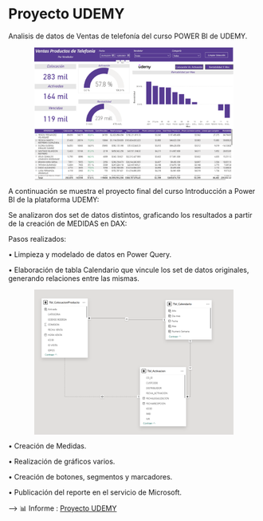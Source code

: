 # Proyecto UDEMY
Analisis de datos de Ventas de telefonía del curso POWER BI de UDEMY.

<p align="center">
<img align="center" alt="tablero1" width="400" src="https://github.com/StefaniaCosentino/Proyecto-Udemy/blob/main/SCREEN%20DATOS%20UDEMY.png">
</p>


A continuación se muestra el proyecto final del curso Introducción a Power BI de la plataforma UDEMY:


Se analizaron dos set de datos distintos, graficando los resultados a partir de la creación de MEDIDAS en DAX:

Pasos realizados:

• Limpieza y modelado de datos en Power Query.

• Elaboración de tabla Calendario que vincule los set de datos originales, generando relaciones entre las mismas.

<p align="center">
<img align="center" alt="tablero1" width="400" src="https://github.com/StefaniaCosentino/Proyecto-Udemy/blob/main/modelo%20relacional.png">
</p>

• Creación de Medidas.

• Realización de gráficos varios.

• Creación de botones, segmentos y marcadores.

• Publicación del reporte en el servicio de Microsoft.


--> 📊 Informe : [Proyecto UDEMY](https://app.powerbi.com/view?r=eyJrIjoiYWI4ODQzOWMtYzkwMy00YTgwLWFiN2UtMDE1MjVkZjFkMWVjIiwidCI6IjliOTI5NDVmLTdkNmItNGE4NC1iYzMzLTBhZjA5ZGQxZTM5NiJ9)
